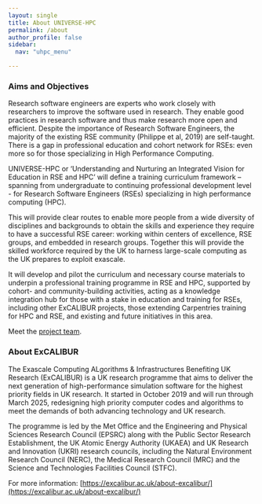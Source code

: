 ```yaml
---
layout: single  
title: About UNIVERSE-HPC
permalink: /about
author_profile: false
sidebar:
  nav: "uhpc_menu"

---
```


### Aims and Objectives
Research software engineers are experts who work closely with researchers to
improve the software used in research. They enable good practices in research
software and thus make research more open and efficient. Despite the importance
of Research Software Engineers, the majority of the existing RSE community
(Philippe et al, 2019) are self-taught. There is a gap in professional
education and cohort network for RSEs: even more so for those specializing in
High Performance Computing.

UNIVERSE-HPC or ‘Understanding and Nurturing an Integrated Vision for Education
in RSE and HPC’ will define a training curriculum framework – spanning from
undergraduate to continuing professional development level - for Research
Software Engineers (RSEs) specializing in high performance computing (HPC).

This will provide clear routes to enable more people from a wide diversity of
disciplines and backgrounds to obtain the skills and experience they require to
have a successful RSE career: working within centers of excellence, RSE groups,
and embedded in research groups. Together this will provide the skilled
workforce required by the UK to harness large-scale computing as the UK
prepares to exploit exascale.

It will develop and pilot the curriculum and necessary course materials to
underpin a professional training programme in RSE and HPC, supported by cohort-
and community-building activities, acting as a knowledge integration hub for
those with a stake in education and training for RSEs, including other
ExCALIBUR projects, those extending Carpentries training for HPC and RSE, and
existing and future initiatives in this area.

Meet the [project team](/team/).

### About ExCALIBUR
The Exascale Computing ALgorithms & Infrastructures Benefiting UK Research
(ExCALIBUR) is a UK research programme that aims to deliver the next generation
of high-performance simulation software for the highest priority fields in UK
research. It started in October 2019 and will run through March 2025,
redesigning high priority computer codes and algorithms to meet the demands of
both advancing technology and UK research.

The programme is led by the Met Office and the Engineering and Physical
Sciences Research Council (EPSRC) along with the Public Sector Research
Establishment, the UK Atomic Energy Authority (UKAEA) and UK Research and
Innovation (UKRI) research councils, including the Natural Environment Research
Council (NERC), the Medical Research Council (MRC) and the Science and
Technologies Facilities Council (STFC).

For more information: [https://excalibur.ac.uk/about-excalibur/](https://excalibur.ac.uk/about-excalibur/)